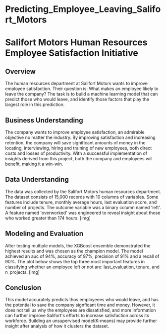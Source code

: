 # Predicting_Employee_Leaving_Salifort_Motors

# Salifort Motors Human Resources Employee Satisfaction Initiative
## Overview
The human resources department at Salifort Motors wants to improve employee satisfaction. Their question is: What makes an employee likely to leave the company? The task is to build a machine learning model that can predict those who would leave, and identify those factors that play the largest role in this prediction.

## Business Understanding
The company wants to improve employee satisfaction, an admirable objective no matter the industry. By improving satisfaction and increasing retention, the company will save significant amounts of money in the locating, interviewing, hiring and training of new employees, both direct costs and losses of productivity. With a successful implementation of insights derived from this project, both the company and employees will benefit, making it a win-win. 

## Data Understanding
The data was collected by the Salifort Motors human resources department. The dataset consists of 15,000 records with 10 columns of variables. Some features include tenure, monthly average hours, last evaluation score, and number of projects. The outcome variable was a binary column named 'left'. A feature named 'overworked' was engineered to reveal insight about those who worked greater than 174 hours.
[img]

## Modeling and Evaluation
After testing multiple models, the XGBoost ensemble demonstrated the highest results and was chosen as the champion model. The model achieved an auc of 94%, accuracy of 97%, precision of 91% and a recall of 90%. The plot below shows the top three most important features in classifying whether an employee left or not are: last_evaluation, tenure, and n_projects.
[img]

## Conclusion
This model accurately predicts thos employeees who would leave, and has the potential to save the company signficant time and money. However, it does not tell us why the employees are dissatisfied, and more information can further improve Salifort's efforts to increase satisfaction across its workforce. Building an unsupervised model(K-means) may provide further insight after analysis of how it clusters the dataset.
